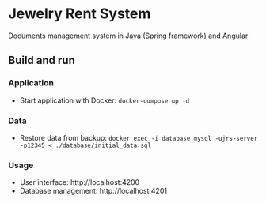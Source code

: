 # Jewelry Rent System

Documents management system in Java (Spring framework) and Angular

## Build and run

### Application
- Start application with Docker: `docker-compose up -d`

### Data
- Restore data from backup: `docker exec -i database mysql -ujrs-server -p12345 < ./database/initial_data.sql`

### Usage
- User interface: http://localhost:4200
- Database management: http://localhost:4201